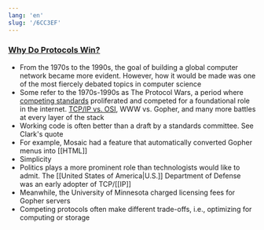 ```yaml
---
lang: 'en'
slug: '/6CC3EF'
---
```


### [Why Do Protocols Win?](https://matt-rickard.com/why-do-protocols-win)

- From the 1970s to the 1990s, the goal of building a global computer network became more evident. However, how it would be made was one of the most fiercely debated topics in computer science
- Some refer to the 1970s-1990s as The Protocol Wars, a period where [competing standards](https://xkcd.com/927/) proliferated and competed for a foundational role in the internet. [TCP/IP vs. OSI](https://matt-rickard.com/layer-above-layer-below/), WWW vs. Gopher, and many more battles at every layer of the stack
- Working code is often better than a draft by a standards committee. See Clark's quote
- For example, Mosaic had a feature that automatically converted Gopher menus into [[HTML]]
- Simplicity
- Politics plays a more prominent role than technologists would like to admit. The [[United States of America|U.S.]] Department of Defense was an early adopter of TCP/[[IP]]
- Meanwhile, the University of Minnesota charged licensing fees for Gopher servers
- Competing protocols often make different trade-offs, i.e., optimizing for computing or storage
